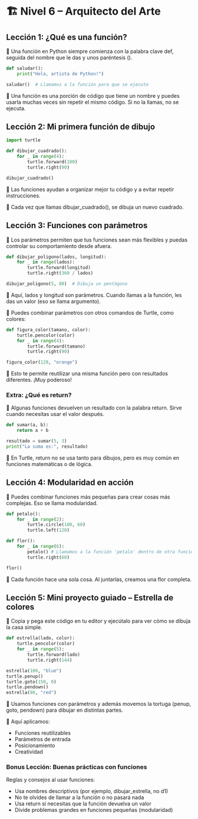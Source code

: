 # 🏗️ Nivel 6 – Arquitecto del Arte

## Lección 1: ¿Qué es una función?
📌 Una función en Python siempre comienza con la palabra clave def, seguida del nombre que le das y unos paréntesis ().

```python
def saludar():
    print("Hola, artista de Python!")

saludar()  # Llamamos a la función para que se ejecute
```
🧠 Una función es una porción de código que tiene un nombre y puedes usarla muchas veces sin repetir el mismo código. Si no la llamas, no se ejecuta.

## Lección 2: Mi primera función de dibujo

```python
import turtle

def dibujar_cuadrado():
    for _ in range(4):
        turtle.forward(100)
        turtle.right(90)

dibujar_cuadrado()
```
📌 Las funciones ayudan a organizar mejor tu código y a evitar repetir instrucciones.

🧠 Cada vez que llamas dibujar_cuadrado(), se dibuja un nuevo cuadrado.

## Lección 3: Funciones con parámetros
📌 Los parámetros permiten que tus funciones sean más flexibles y puedas controlar su comportamiento desde afuera.

```python
def dibujar_poligono(lados, longitud):
    for _ in range(lados):
        turtle.forward(longitud)
        turtle.right(360 / lados)

dibujar_poligono(5, 80)  # Dibuja un pentágono
```
📌 Aquí, lados y longitud son parámetros. Cuando llamas a la función, les das un valor (eso se llama argumento).

🧠 Puedes combinar parámetros con otros comandos de Turtle, como colores:

```python
def figura_color(tamano, color):
    turtle.pencolor(color)
    for _ in range(4):
        turtle.forward(tamano)
        turtle.right(90)

figura_color(120, "orange")
```
📌 Esto te permite reutilizar una misma función pero con resultados diferentes. ¡Muy poderoso!

### Extra: ¿Qué es return?
📌 Algunas funciones devuelven un resultado con la palabra return. Sirve cuando necesitas usar el valor después.

```python
def sumar(a, b):
    return a + b

resultado = sumar(5, 3)
print("La suma es:", resultado)
```
🧠 En Turtle, return no se usa tanto para dibujos, pero es muy común en funciones matemáticas o de lógica.

## Lección 4: Modularidad en acción
📌 Puedes combinar funciones más pequeñas para crear cosas más complejas. Eso se llama modularidad.

```python
def petalo():
    for _ in range(2):
        turtle.circle(100, 60)
        turtle.left(120)

def flor():
    for _ in range(6):
        petalo() # Llamamos a la función 'petalo' dentro de otra función para repetir su dibujo
        turtle.right(60)

flor()
```
🧠 Cada función hace una sola cosa. Al juntarlas, creamos una flor completa.

## Lección 5: Mini proyecto guiado – Estrella de colores

📌 Copia y pega este código en tu editor y ejecútalo para ver cómo se dibuja la casa simple.

```python
def estrella(lado, color):
    turtle.pencolor(color)
    for _ in range(5):
        turtle.forward(lado)
        turtle.right(144)

estrella(100, "blue")
turtle.penup()
turtle.goto(150, 0)
turtle.pendown()
estrella(80, "red")
```
📌 Usamos funciones con parámetros y además movemos la tortuga (penup, goto, pendown) para dibujar en distintas partes.

🧠 Aquí aplicamos:
- Funciones reutilizables
- Parámetros de entrada
- Posicionamiento
- Creatividad

### Bonus Lección: Buenas prácticas con funciones
Reglas y consejos al usar funciones:
- Usa nombres descriptivos (por ejemplo, dibujar_estrella, no d1)
- No te olvides de llamar a la función o no pasará nada
- Usa return si necesitas que la función devuelva un valor
- Divide problemas grandes en funciones pequeñas (modularidad)
